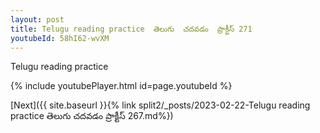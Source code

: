 ```yaml
---
layout: post
title: Telugu reading practice  తెలుగు  చదవడం  ప్రాక్టీస్ 271
youtubeId: 58hI62-wvXM
---
```

 
 
Telugu reading practice
 
 
 
 
 


{% include youtubePlayer.html id=page.youtubeId %}
 
[Next]({{ site.baseurl }}{% link  split2/_posts/2023-02-22-Telugu reading practice  తెలుగు  చదవడం  ప్రాక్టీస్ 267.md%})
 
